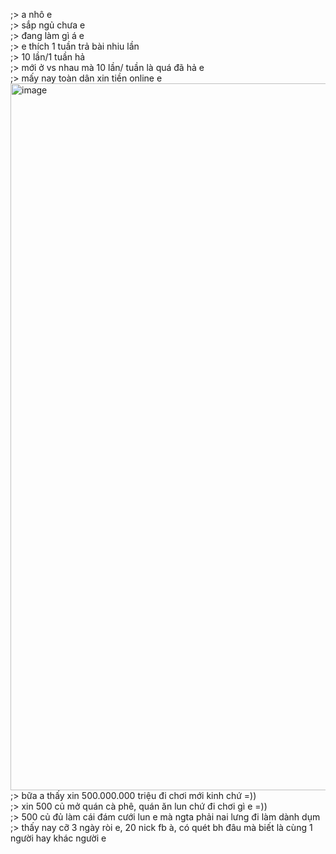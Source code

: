;> a nhô e<br>
;> sắp ngủ chưa e<br>
;> đang làm gì á e<br>
;> e thích 1 tuần trả bài nhiu lần<br>
;> 10 lần/1 tuần hả<br>
;> mới ở vs nhau mà 10 lần/ tuần là quá đã hả e<br>
;> mấy nay toàn dân xin tiền online e<br>
<img width="944" height="1131" alt="image" src="https://github.com/user-attachments/assets/d5a7ec60-b0c8-4316-b97c-cd093e42ab8f" /><br>
;> bữa a thấy xin 500.000.000 triệu đi chơi mới kinh chứ =))<br>
;> xin 500 củ mở quán cà phê, quán ăn lun chứ đi chơi gì e =))<br>
;> 500 củ đủ làm cái đám cưới lun e mà ngta phải nai lưng đi làm dành dụm<br>
;> thấy nay cỡ 3 ngày ròi e, 20 nick fb à, có quét bh đâu mà biết là cùng 1 người hay khác người e
